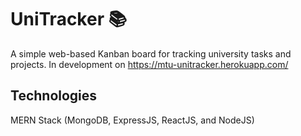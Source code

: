 # UniTracker :books:

A simple web-based Kanban board for tracking university tasks and projects. In development on https://mtu-unitracker.herokuapp.com/

## Technologies

MERN Stack (MongoDB, ExpressJS, ReactJS, and NodeJS)
